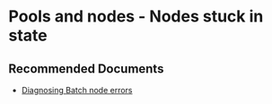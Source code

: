 <properties
    pageTitle="Pools and Nodes / Nodes stuck in state"
    description="Pools and Nodes / Nodes stuck in state"
    service="microsoft.batch"
    resource="batchaccounts"
    authors="matthchr"
    ms.author="matthchr"
    displayOrder=""
    articleId="batch-pools-and-nodes-nodes-stuck-in-state"
    selfHelpType="generic"
    supportTopicIds="32635082"
    resourceTags=""
    productPesIds="15614"
    cloudEnvironments="public"
/>

# Pools and nodes - Nodes stuck in state

## **Recommended Documents**
* [Diagnosing Batch node errors](https://docs.microsoft.com/azure/batch/batch-pool-node-error-checking)
